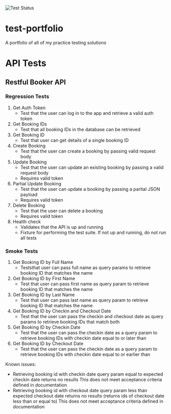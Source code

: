 ![Test Status](https://github.com/github/docs/actions/workflows/main.yml/badge.svg?event=push)

# test-portfolio
A portfolio of all of my practice testing solutions

# API Tests
## Restful Booker API
### Regression Tests
1. Get Auth Token
    - Test that the user can log in to the app and retrieve a valid auth token
2. Get Booking IDs
    - Test that all booking IDs in the database can be retrieved
3. Get Booking ID
    - Test that user can get details of a single booking ID
4. Create Booking
    - Test that the user can create a booking by passing valid request body
5. Update Booking
    - Test that the user can update an existing booking by passing a valid request body
    - Requires valid token
6. Partial Update Booking
    - Test that the user can update a booking by passing a partial JSON payload
    - Requires valid token
7. Delete Booking
    - Test that the user can delete a booking
    - Requires valid token
8. Health check
    - Validates that the API is up and running
    - Fixture for performing the test suite. If not up and running, do not run all tests

### Smoke Tests
1. Get Booking ID by Full Name
    - Teststhat user can pass full name as query params to retrieve booking ID that matches the name
2. Get Booking ID by First Name
    - Test that user can pass first name as query param to retrieve booking ID that matches the name
3. Get Booking ID by Last Name
    - Test that user can pass last name as query param to retrieve booking ID that matches the name
4. Get Booking ID by Checkin and Checkout Date
    - Test that the user can pass the checkin and checkout date as query params to retrieve booking IDs that match both
5. Get Booking ID by Checkin Date
    - Test that the user can pass the checkin date as a query param to retrieve booking IDs with checkin date equal to or later than
6. Get Booking ID by Checkout Date
    - Test that the user can pass the checkin date as a query param to retrieve booking IDs with checkin date equal to or earlier than


Known issues:
- Retrieving booking id with checkin date query param equal to expected checkin
    date returns no results
    This does not meet acceptance criteria defined in documentation
- Retrieving booking id with checkout date query param less than expected checkout
    date returns no results (returns ids of checkout date less than or equal to)
    This does not meet acceptance criteria defined in documentation